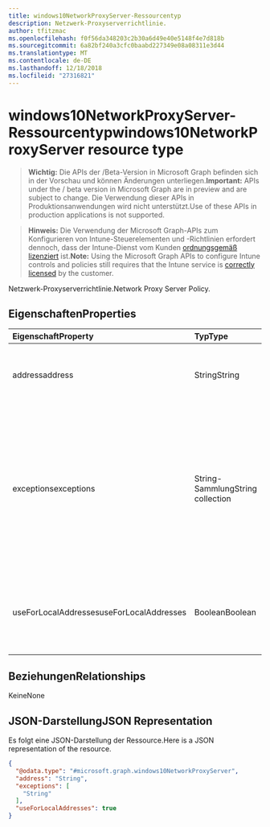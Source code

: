 ```yaml
---
title: windows10NetworkProxyServer-Ressourcentyp
description: Netzwerk-Proxyserverrichtlinie.
author: tfitzmac
ms.openlocfilehash: f0f56da348203c2b30a6d49e40e5148f4e7d818b
ms.sourcegitcommit: 6a82bf240a3cfc0baabd227349e08a08311e3d44
ms.translationtype: MT
ms.contentlocale: de-DE
ms.lasthandoff: 12/18/2018
ms.locfileid: "27316821"
---
```

# <a name="windows10networkproxyserver-resource-type"></a><span data-ttu-id="bd983-103">windows10NetworkProxyServer-Ressourcentyp</span><span class="sxs-lookup"><span data-stu-id="bd983-103">windows10NetworkProxyServer resource type</span></span>

> <span data-ttu-id="bd983-104">**Wichtig:** Die APIs der /Beta-Version in Microsoft Graph befinden sich in der Vorschau und können Änderungen unterliegen.</span><span class="sxs-lookup"><span data-stu-id="bd983-104">**Important:** APIs under the / beta version in Microsoft Graph are in preview and are subject to change.</span></span> <span data-ttu-id="bd983-105">Die Verwendung dieser APIs in Produktionsanwendungen wird nicht unterstützt.</span><span class="sxs-lookup"><span data-stu-id="bd983-105">Use of these APIs in production applications is not supported.</span></span>

> <span data-ttu-id="bd983-106">**Hinweis:** Die Verwendung der Microsoft Graph-APIs zum Konfigurieren von Intune-Steuerelementen und -Richtlinien erfordert dennoch, dass der Intune-Dienst vom Kunden [ordnungsgemäß lizenziert](https://go.microsoft.com/fwlink/?linkid=839381) ist.</span><span class="sxs-lookup"><span data-stu-id="bd983-106">**Note:** Using the Microsoft Graph APIs to configure Intune controls and policies still requires that the Intune service is [correctly licensed](https://go.microsoft.com/fwlink/?linkid=839381) by the customer.</span></span>

<span data-ttu-id="bd983-107">Netzwerk-Proxyserverrichtlinie.</span><span class="sxs-lookup"><span data-stu-id="bd983-107">Network Proxy Server Policy.</span></span>
## <a name="properties"></a><span data-ttu-id="bd983-108">Eigenschaften</span><span class="sxs-lookup"><span data-stu-id="bd983-108">Properties</span></span>
|<span data-ttu-id="bd983-109">Eigenschaft</span><span class="sxs-lookup"><span data-stu-id="bd983-109">Property</span></span>|<span data-ttu-id="bd983-110">Typ</span><span class="sxs-lookup"><span data-stu-id="bd983-110">Type</span></span>|<span data-ttu-id="bd983-111">Beschreibung</span><span class="sxs-lookup"><span data-stu-id="bd983-111">Description</span></span>|
|:---|:---|:---|
|<span data-ttu-id="bd983-112">address</span><span class="sxs-lookup"><span data-stu-id="bd983-112">address</span></span>|<span data-ttu-id="bd983-113">String</span><span class="sxs-lookup"><span data-stu-id="bd983-113">String</span></span>|<span data-ttu-id="bd983-114">Adresse des Proxyservers.</span><span class="sxs-lookup"><span data-stu-id="bd983-114">Address to the proxy server.</span></span> <span data-ttu-id="bd983-115">Geben Sie eine Adresse im Format <server>\[":"<port>\] an.</span><span class="sxs-lookup"><span data-stu-id="bd983-115">Specify an address in the format <server>\[“:”<port>\]</span></span>|
|<span data-ttu-id="bd983-116">exceptions</span><span class="sxs-lookup"><span data-stu-id="bd983-116">exceptions</span></span>|<span data-ttu-id="bd983-117">String-Sammlung</span><span class="sxs-lookup"><span data-stu-id="bd983-117">String collection</span></span>|<span data-ttu-id="bd983-118">Adressen, die den Proxyserver nicht verwenden sollten.</span><span class="sxs-lookup"><span data-stu-id="bd983-118">Addresses that should not use the proxy server.</span></span> <span data-ttu-id="bd983-119">Das System verwendet den Proxyserver nicht für Adressen, die mit den Angaben in diesem Knoten beginnen.</span><span class="sxs-lookup"><span data-stu-id="bd983-119">The system will not use the proxy server for addresses beginning with what is specified in this node.</span></span>|
|<span data-ttu-id="bd983-120">useForLocalAddresses</span><span class="sxs-lookup"><span data-stu-id="bd983-120">useForLocalAddresses</span></span>|<span data-ttu-id="bd983-121">Boolean</span><span class="sxs-lookup"><span data-stu-id="bd983-121">Boolean</span></span>|<span data-ttu-id="bd983-122">Gibt an, ob der Proxyserver für lokale (Intranet-)Adressen verwendet werden soll.</span><span class="sxs-lookup"><span data-stu-id="bd983-122">Specifies whether the proxy server should be used for local (intranet) addresses.</span></span>|

## <a name="relationships"></a><span data-ttu-id="bd983-123">Beziehungen</span><span class="sxs-lookup"><span data-stu-id="bd983-123">Relationships</span></span>
<span data-ttu-id="bd983-124">Keine</span><span class="sxs-lookup"><span data-stu-id="bd983-124">None</span></span>
## <a name="json-representation"></a><span data-ttu-id="bd983-125">JSON-Darstellung</span><span class="sxs-lookup"><span data-stu-id="bd983-125">JSON Representation</span></span>
<span data-ttu-id="bd983-126">Es folgt eine JSON-Darstellung der Ressource.</span><span class="sxs-lookup"><span data-stu-id="bd983-126">Here is a JSON representation of the resource.</span></span>
<!-- {
  "blockType": "resource",
  "@odata.type": "microsoft.graph.windows10NetworkProxyServer"
}
-->
``` json
{
  "@odata.type": "#microsoft.graph.windows10NetworkProxyServer",
  "address": "String",
  "exceptions": [
    "String"
  ],
  "useForLocalAddresses": true
}
```





